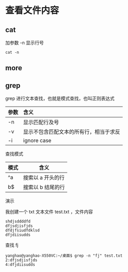 # 查看文件内容

## cat

加参数 -n 显示行号 

```
cat -n
```

## more



## grep

grep 进行文本查找，也就是模式查找，也叫正则表达式

| 参数  | 含义   |
|:--|:--|
|-n|显示匹配行及号|
|-v|显示不包含匹配文本的所有行，相当于求反|
|-i|ignore case|

查找模式

| 模式   | 含义  |
---|---
^a|搜索以 a 开头的行
b$|搜索以 b 结尾的行

演示

我创建一个 txt 文本文件 test.txt ，文件内容

```
shdjsddddfd
dfjsdjisfjds
dfdjfsiudfdklsd
dfjdiisudds
```

查找 fj 

```
yanghao@yanghao-X550VC:~/桌面$ grep -n "fj" test.txt
2:dfjsdjisfjds
4:dfjdiisudds
```




